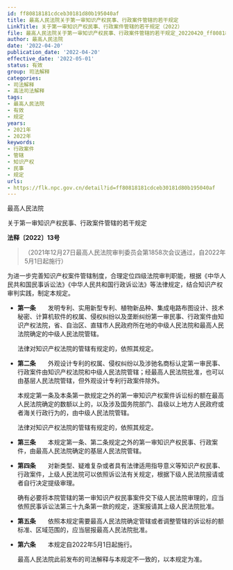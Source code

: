 ```yaml
---
id: ff80818181cdceb30181d80b195040af
title: 最高人民法院关于第一审知识产权民事、行政案件管辖的若干规定
LinkTitle: 关于第一审知识产权民事、行政案件管辖的若干规定（2022）
file: 最高人民法院关于第一审知识产权民事、行政案件管辖的若干规定_20220420_ff80818181cdceb30181d80b195040af.docx
author: 最高人民法院
date: '2022-04-20'
publication_date: '2022-04-20'
effective_date: '2022-05-01'
status: 有效
group: 司法解释
categories:
- 司法解释
- 高法司法解释
tags:
- 最高人民法院
- 有效
- 规定
years:
- 2021年
- 2022年
keywords:
- 行政案件
- 管辖
- 知识产权
- 民事
- 规定
urls:
- https://flk.npc.gov.cn/detail?id=ff80818181cdceb30181d80b195040af
---
```


最高人民法院

关于第一审知识产权民事、行政案件管辖的若干规定

**法释〔2022〕13号**

> （2021年12月27日最高人民法院审判委员会第1858次会议通过，自2022年5月1日起施行）

为进一步完善知识产权案件管辖制度，合理定位四级法院审判职能，根据《中华人民共和国民事诉讼法》《中华人民共和国行政诉讼法》等法律规定，结合知识产权审判实践，制定本规定。

- **第一条**　　发明专利、实用新型专利、植物新品种、集成电路布图设计、技术秘密、计算机软件的权属、侵权纠纷以及垄断纠纷第一审民事、行政案件由知识产权法院，省、自治区、直辖市人民政府所在地的中级人民法院和最高人民法院确定的中级人民法院管辖。

  法律对知识产权法院的管辖有规定的，依照其规定。

- **第二条**　　外观设计专利的权属、侵权纠纷以及涉驰名商标认定第一审民事、行政案件由知识产权法院和中级人民法院管辖；经最高人民法院批准，也可以由基层人民法院管辖，但外观设计专利行政案件除外。

  本规定第一条及本条第一款规定之外的第一审知识产权案件诉讼标的额在最高人民法院确定的数额以上的，以及涉及国务院部门、县级以上地方人民政府或者海关行政行为的，由中级人民法院管辖。

  法律对知识产权法院的管辖有规定的，依照其规定。

- **第三条**　　本规定第一条、第二条规定之外的第一审知识产权民事、行政案件，由最高人民法院确定的基层人民法院管辖。

- **第四条**　　对新类型、疑难复杂或者具有法律适用指导意义等知识产权民事、行政案件，上级人民法院可以依照诉讼法有关规定，根据下级人民法院报请或者自行决定提级审理。

  确有必要将本院管辖的第一审知识产权民事案件交下级人民法院审理的，应当依照民事诉讼法第三十九条第一款的规定，逐案报请其上级人民法院批准。

- **第五条**　　依照本规定需要最高人民法院确定管辖或者调整管辖的诉讼标的额标准、区域范围的，应当层报最高人民法院批准。

- **第六条**　　本规定自2022年5月1日起施行。

  最高人民法院此前发布的司法解释与本规定不一致的，以本规定为准。
